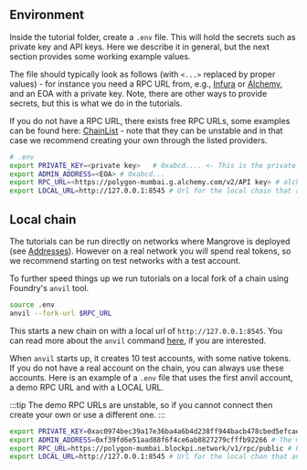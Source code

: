 ## Environment

Inside the tutorial folder, create a `.env` file. This will hold the secrets such as private key and API keys. Here we describe it in general, but the next section provides some working example values.

The file should typically look as follows (with `<...>` replaced by proper values) - for instance you need a RPC URL from, e.g., [Infura](https://infura.io/) or [Alchemy](https://www.alchemy.com/), and an EOA with a private key. Note, there are other ways to provide secrets, but this is what we do in the tutorials.

If you do not have a RPC URL, there exists free RPC URLs, some examples can be found here: [ChainList](https://chainlist.org/) - note that they can be unstable and in that case we recommend creating your own through the listed providers.

```bash
# .env
export PRIVATE_KEY=<private key>   # 0xabcd.... <- This is the private key you'll be using in the tutorial - a test key for the Polygon Mumbai network
export ADMIN_ADDRESS=<EOA> # 0xabcd...
export RPC_URL=<https://polygon-mumbai.g.alchemy.com/v2/API key> # alchemy or infura node url for Polygon Mumbai
export LOCAL_URL=http://127.0.0.1:8545 # Url for the local chain that anvil starts (see next section)
```

## Local chain

The tutorials can be run directly on networks where Mangrove is deployed (see [Addresses](../../protocol/technical-references/contract-addresses.md)). However on a real network you will spend real tokens, so we recommend starting on test networks with a test account.

To further speed things up we run tutorials on a local fork of a chain using Foundry's `anvil` tool.

```bash title="How to fork an existing chain"
source .env
anvil --fork-url $RPC_URL
```

This starts a new chain on with a local url of `http://127.0.0.1:8545`. You can read more about the `anvil` command [here](https://book.getfoundry.sh/reference/anvil/), if you are interested.

When `anvil` starts up, it creates 10 test accounts, with some native tokens. If you do not have a real account on the chain, you can always use these accounts. Here is an example of a `.env` file that uses the first anvil account, a demo RPC URL and with a LOCAL URL.

:::tip
The demo RPC URLs are unstable, so if you cannot connect then create your own or use a different one.
:::

``` bash title=".env file"
export PRIVATE_KEY=0xac0974bec39a17e36ba4a6b4d238ff944bacb478cbed5efcae784d7bf4f2ff80 # The first anvil private key
export ADMIN_ADDRESS=0xf39fd6e51aad88f6f4ce6ab8827279cfffb92266 # The matching public key, to the first anvil private key
export RPC_URL=https://polygon-mumbai.blockpi.network/v1/rpc/public # Public RPC provided by Block Pi
export LOCAL_URL=http://127.0.0.1:8545 # Url for the local chan that anvil starts
```
